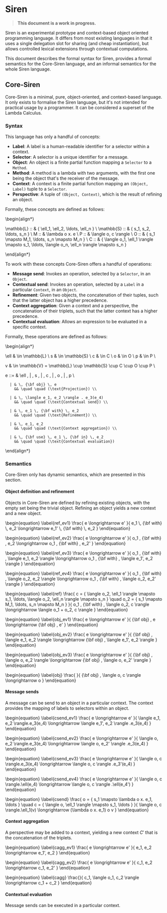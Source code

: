 # Siren

> **This document is a work in progress.**

Siren is an experimental prototype and context-based object oriented
programming language. It differs from most existing languages in that it
uses a single delegation slot for sharing (and cheap instantiation), but
allows controlled lexical extensions through contextual computations.

This document describes the formal syntax for Siren, provides a formal
semantics for the Core-Siren language, and an informal semantics for the
whole Siren language.


## Core-Siren

Core-Siren is a minimal, pure, object-oriented, and context-based
language. It only exists to formalise the Siren language, but it's not
intended for practical usage by a programmer. It can be considered a
superset of the Lambda Calculus.


### Syntax

This language has only a handful of concepts:

- **Label**: A label is a human-readable identifier for a selector
  within a context.
- **Selector**: A selector is a unique identifier for a message.
- **Object**: An object is a finite partial function mapping a
  `Selector` to a `Method`.
- **Method**: A method is a lambda with two arguments, with the first
  one being the object that's the receiver of the message.
- **Context**: A context is a finite partial function mapping an
  `(Object, Label)` tuple to a `Selector`.
- **Perspective**: A tuple of `(Object, Context)`, which is the result
  of refining an object.

Formally, these concepts are defined as follows:

<div>
\begin{align*}

  \mathbb{L} :: & \{ \ell_1, \ell_2, \ldots, \ell_n \} \\
  \mathbb{S} :: & \{ s_1, s_2, \ldots, s_n \} \\
  M          :: & \lambda o x. e \\
  P          :: & \langle o, c \rangle \\
  O          :: & \{ s_1 \mapsto M_1, \ldots, s_n \mapsto M_n \} \\
  C          :: & \{ \langle o_1, \ell_1 \rangle \mapsto s_1,
                     \ldots,
                     \langle o_n, \ell_n \rangle \mapsto s_n
                  \} 

\end{align*}
</div>


To work with these concepts Core-Siren offers a handful of operations:

- **Message send**: Invokes an operation, selected by a `Selector`, in an `Object`.
- **Contextual send**: Invokes an operation, selected by a `Label` in a
  particular `Context`, in an `Object`.
- **Refinement**: Given two objects, the concatenation of their tuples,
  such that the latter object has a higher precedence.
- **Context aggregation**: Given a context and a perspective, the concatenation of
  their triplets, such that the latter context has a higher precedence.
- **Contextual evaluation**: Allows an expression to be evaluated in a
  specific context.

Formally, these operations are defined as follows:

<div>
\begin{align*}

  \ell & \in \mathbb{L} \\
  s & \in \mathbb{S} \\
  c & \in C \\
  o & \in O \\
  p & \in P \\

  v & \in \mathbb{V} = \mathbb{L} \cup \mathbb{S} \cup C \cup O \cup P \\

  e ::= & \ell \, | \, s \, | \, c  \, |  \, o \, | \, p \\

      | & \, {\bf obj} \, e
        && \quad \quad (\text{Projection}) \\

      | & \, \langle e_1, e_2 \rangle . e_3(e_4)
        && \quad \quad (\text{Contextual send}) \\

      | & \, e_1 \, {\bf with} \, e_2
        && \quad \quad (\text{Refinement}) \\

      | & \, e_1, e_2
        && \quad \quad (\text{Context aggregation}) \\

      | & \, {\bf use} \, e_1 \, {\bf in} \, e_2
        && \quad \quad (\text{Contextual evaluation}) 

\end{align*}
</div>


### Semantics

Core-Siren only has dynamic semantics, which are presented in this
section.

#### Object definition and refinement

Objects in Core-Siren are defined by refining existing objects, with the
empty set being the trivial object. Refining an object yields a new
context and a new object.

<div>
\begin{equation} \label{ref_ev1}
  \frac{
    e \longrightarrow e'
  }{
    e_1 \, {\bf with} \, e_2
    \longrightarrow
    e_1' \, {\bf with} \, e_2
  }
\end{equation}

\begin{equation} \label{ref_ev2}
  \frac{
    e \longrightarrow e'
  }{
    o_1 \, {\bf with} \, e_2
    \longrightarrow
    o_1 \, {\bf with} \, e_2'
  }
\end{equation}

\begin{equation} \label{ref_ev3}
  \frac{
    e \longrightarrow e'
  }{
    o_1 \, {\bf with} \, \langle e_1, e_2 \rangle
    \longrightarrow
    o_1 \, {\bf with} \, \langle e_1', e_2 \rangle
  }
\end{equation}

\begin{equation} \label{ref_ev4}
  \frac{
    e \longrightarrow e'
  }{
    o_1 \, {\bf with} \, \langle o_2, e_2 \rangle
    \longrightarrow
    o_1 \, {\bf with} \, \langle o_2, e_2' \rangle
  }
\end{equation}


\begin{equation} \label{ref}
  \frac{
    c = \{ \langle o_2, \ell_1 \rangle \mapsto s_1,
           \ldots,
            \langle o_2, \ell_n \rangle \mapsto s_n
        \}
    \quad
    o_2 = \{ s_1 \mapsto M_1, \ldots, s_n \mapsto M_n \}
  }{
    o_1 \, {\bf with} \, \langle o_2, c \rangle \longrightarrow \langle o_1 + o_2, c \rangle 
  }
\end{equation}

\begin{equation} \label{obj_ev1}
  \frac{
    e \longrightarrow e'
  }{
    {\bf obj} \, e \longrightarrow {\bf obj} \, e'
  }
\end{equation}

\begin{equation} \label{obj_ev2}
  \frac{
    e \longrightarrow e'
  }{
    {\bf obj} \, \langle e_1, e_2 \rangle \longrightarrow {\bf obj} \, \langle e_1', e_2 \rangle
  }
\end{equation}

\begin{equation} \label{obj_ev3}
  \frac{
    e \longrightarrow e'
  }{
    {\bf obj} \, \langle o, e_2 \rangle \longrightarrow {\bf obj} \, \langle o, e_2' \rangle
  }
\end{equation}

\begin{equation} \label{obj}
  \frac{
  }{
    {\bf obj} \, \langle o, c \rangle \longrightarrow o
  }
\end{equation}


</div>


#### Message sends

A message can be send to an object in a particular context. The context
provides the mapping of labels to selectors within an object.

<div>
\begin{equation} \label{csend_ev1}
  \frac{
    e \longrightarrow e'
  }{
    \langle e_1, e_2 \rangle.e_3(e_4) \longrightarrow \langle e_1', e_2 \rangle .e_3(e_4)
  }
\end{equation}

\begin{equation} \label{csend_ev2}
  \frac{
    e \longrightarrow e'
  }{
    \langle o, e_2 \rangle.e_3(e_4) \longrightarrow \langle o, e_2' \rangle .e_3(e_4)
  }
\end{equation}


\begin{equation} \label{csend_ev3}
  \frac{
    e \longrightarrow e'
  }{
    \langle o, c \rangle.e_3(e_4) \longrightarrow \langle o, c \rangle .e_3'(e_4)
  }
\end{equation}


\begin{equation} \label{csend_ev4}
  \frac{
    e \longrightarrow e'
  }{
    \langle o, c \rangle.\ell(e_4) \longrightarrow \langle o, c \rangle .\ell(e_4')
  }
\end{equation}

\begin{equation} \label{csend}
  \frac{
    o = \{ s_1 \mapsto \lambda o x. e_1, \ldots \}
    \quad
    c = \{ \langle o, \ell_1 \rangle \mapsto s_1, \ldots \}
  }{
    \langle o, c \rangle.\ell_1(v) \longrightarrow (\lambda o x. e_1) o v
  }
\end{equation}
</div>

#### Context aggregation

A perspective may be added to a context, yielding a new context $C'$
that is the concatenation of the triplets.

<div>
\begin{equation} \label{cagg_ev1}
  \frac{
    e \longrightarrow e'
  }{
    e_1, e_2 \longrightarrow e_1', e_2
  }
\end{equation}

\begin{equation} \label{cagg_ev2}
  \frac{
    e \longrightarrow e'
  }{
    c_1, e_2 \longrightarrow c_1, e_2'
  }
\end{equation}

\begin{equation} \label{cagg}
  \frac{}{
    c_1, \langle o_1, c_2 \rangle \longrightarrow c_1 + c_2
  }
\end{equation}
</div>


#### Contextual evaluation

Message sends can be executed in a particular context.


<script type="text/x-mathjax-config">
MathJax.Hub.Config({
  TeX: { equationNumbers: { autoNumber: "AMS" } },
  tex2jax: {
    inlineMath: [ ['$','$'], ["\\(","\\)"] ],
    processEscapes: true
  }  
});
</script>
<script type="text/javascript" src="https://cdn.mathjax.org/mathjax/latest/MathJax.js?config=TeX-AMS-MML_HTMLorMML"></script>
<link href="markdown.css" rel="stylesheet" type="text/css">
